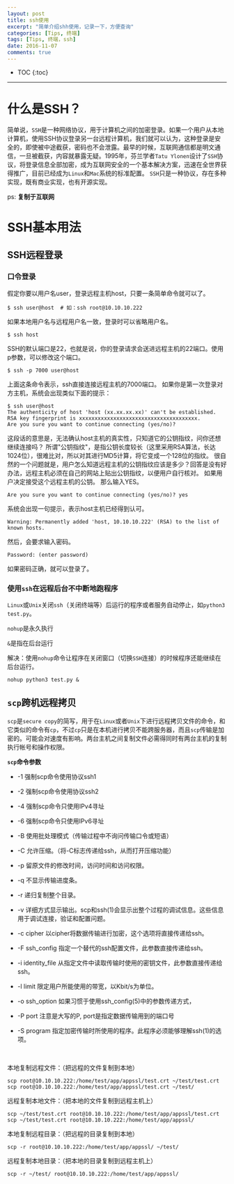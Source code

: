 ```yaml
---
layout: post
title: ssh使用
excerpt: "简单介绍shh使用，记录一下，方便查询"
categories: [Tips, 终端]
tags: [Tips, 终端，ssh]
date: 2016-11-07
comments: true
---
```


* TOC
{:toc}
---

# 什么是SSH？

简单说，`SSH`是一种网络协议，用于计算机之间的加密登录。如果一个用户从本地计算机，使用SSH协议登录另一台远程计算机，我们就可以认为，这种登录是安全的，即使被中途截获，密码也不会泄露。最早的时候，互联网通信都是明文通信，一旦被截获，内容就暴露无疑。1995年，芬兰学者`Tatu Ylonen`设计了`SSH`协议，将登录信息全部加密，成为互联网安全的一个基本解决方案，迅速在全世界获得推广，目前已经成为`Linux`和`Mac`系统的标准配置。
`SSH`只是一种协议，存在多种实现，既有商业实现，也有开源实现。

ps:   **复制于互联网**

# SSH基本用法

## SSH远程登录

### 口令登录

假定你要以用户名user，登录远程主机host，只要一条简单命令就可以了。

```
$ ssh user@host  # 如：ssh root@10.10.10.222
```

如果本地用户名与远程用户名一致，登录时可以省略用户名。

```
$ ssh host
```

SSH的默认端口是22，也就是说，你的登录请求会送进远程主机的22端口。使用p参数，可以修改这个端口。

```
$ ssh -p 7000 user@host
```

上面这条命令表示，ssh直接连接远程主机的7000端口。
如果你是第一次登录对方主机，系统会出现类似下面的提示：

```
$ ssh user@host
The authenticity of host 'host (xx.xx.xx.xx)' can't be established.
RSA key fingerprint is xxxxxxxxxxxxxxxxxxxxxxxxxxxxxxxxxxxxxx.
Are you sure you want to continue connecting (yes/no)?
```

这段话的意思是，无法确认host主机的真实性，只知道它的公钥指纹，问你还想继续连接吗？
所谓"公钥指纹"，是指公钥长度较长（这里采用RSA算法，长达1024位），很难比对，所以对其进行MD5计算，将它变成一个128位的指纹。
很自然的一个问题就是，用户怎么知道远程主机的公钥指纹应该是多少？回答是没有好办法，远程主机必须在自己的网站上贴出公钥指纹，以便用户自行核对。
如果用户决定接受这个远程主机的公钥。
那么输入YES。

```
Are you sure you want to continue connecting (yes/no)? yes
```

系统会出现一句提示，表示host主机已经得到认可。

```
Warning: Permanently added 'host, 10.10.10.222' (RSA) to the list of known hosts.
```

然后，会要求输入密码。

```
Password: (enter password)
```

如果密码正确，就可以登录了。

### 使用`ssh`在远程后台不中断地跑程序

`Linux`或`Unix`关闭`ssh`（关闭终端等）后运行的程序或者服务自动停止，如`python3 test.py`。

`nohup`是永久执行

`&`是指在后台运行

解决：使用`nohup`命令让程序在关闭窗口（切换`SSH`连接）的时候程序还能继续在后台运行。

```
nohup python3 test.py &
```

## `scp`跨机远程拷贝

`scp`是`secure copy`的简写，用于在`Linux`或者`Unix`下进行远程拷贝文件的命令，和它类似的命令有`cp`，不过`cp`只是在本机进行拷贝不能跨服务器，而且`scp`传输是加密的。可能会对速度有影响。两台主机之间复制文件必需得同时有两台主机的复制执行帐号和操作权限。

**`scp`命令参数**

- -1 强制scp命令使用协议ssh1

- -2 强制scp命令使用协议ssh2

- -4 强制scp命令只使用IPv4寻址

- -6 强制scp命令只使用IPv6寻址

- -B 使用批处理模式（传输过程中不询问传输口令或短语）

- -C 允许压缩。（将-C标志传递给ssh，从而打开压缩功能）

- -p 留原文件的修改时间，访问时间和访问权限。

- -q 不显示传输进度条。

- -r 递归复制整个目录。

- -v 详细方式显示输出。scp和ssh(1)会显示出整个过程的调试信息。这些信息用于调试连接，验证和配置问题。

- -c cipher 以cipher将数据传输进行加密，这个选项将直接传递给ssh。

- -F ssh_config 指定一个替代的ssh配置文件，此参数直接传递给ssh。

- -i identity_file 从指定文件中读取传输时使用的密钥文件，此参数直接传递给ssh。

- -l limit 限定用户所能使用的带宽，以Kbit/s为单位。

- -o ssh_option 如果习惯于使用ssh_config(5)中的参数传递方式，

- -P port 注意是大写的P, port是指定数据传输用到的端口号

- -S program 指定加密传输时所使用的程序。此程序必须能够理解ssh(1)的选项。

  ​

本地复制远程文件：（把远程的文件复制到本地）

```
scp root@10.10.10.222:/home/test/app/appssl/test.crt ~/test/test.crt
scp root@10.10.10.222:/home/test/app/appssl/test.crt ~/test/
```

远程复制本地文件：（把本地的文件复制到远程主机上）

```
scp ~/test/test.crt root@10.10.10.222:/home/test/app/appssl/test.crt
scp ~/test/test.crt root@10.10.10.222:/home/test/app/appssl/
```

本地复制远程目录：（把远程的目录复制到本地）

```
scp -r root@10.10.10.222:/home/test/app/appssl/ ~/test/
```

远程复制本地目录：（把本地的目录复制到远程主机上）

```
scp -r ~/test/ root@10.10.10.222:/home/test/app/appssl/
```